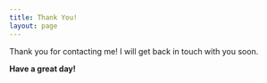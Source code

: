```yaml
---
title: Thank You!
layout: page
---
```


Thank you for contacting me! I will get back in touch with you soon.

**Have a great day!**